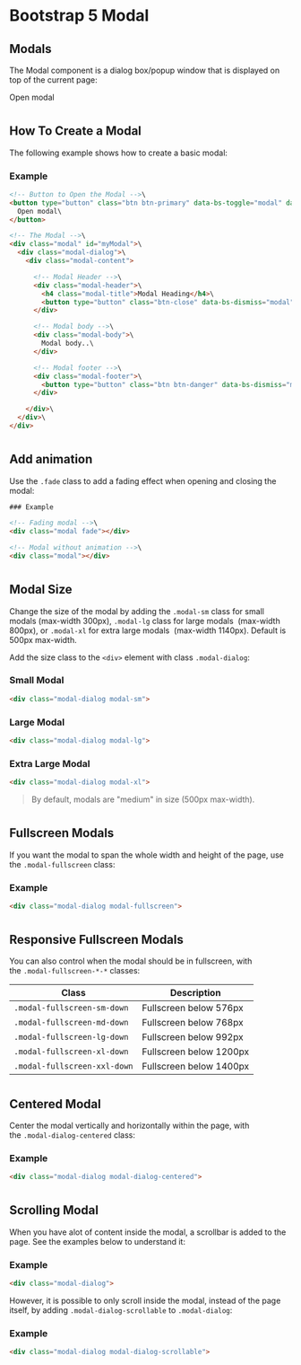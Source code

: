 Bootstrap 5 Modal
=================
 

Modals
------

The Modal component is a dialog box/popup window that is displayed on top of the current page:

Open modal

#

How To Create a Modal
---------------------

The following example shows how to create a basic modal:

### Example
``` html
<!-- Button to Open the Modal -->\
<button type="button" class="btn btn-primary" data-bs-toggle="modal" data-bs-target="#myModal">\
  Open modal\
</button>

<!-- The Modal -->\
<div class="modal" id="myModal">\
  <div class="modal-dialog">\
    <div class="modal-content">

      <!-- Modal Header -->\
      <div class="modal-header">\
        <h4 class="modal-title">Modal Heading</h4>\
        <button type="button" class="btn-close" data-bs-dismiss="modal"></button>\
      </div>

      <!-- Modal body -->\
      <div class="modal-body">\
        Modal body..\
      </div>

      <!-- Modal footer -->\
      <div class="modal-footer">\
        <button type="button" class="btn btn-danger" data-bs-dismiss="modal">Close</button>\
      </div>

    </div>\
  </div>\
</div>
```
 
#

Add animation
-------------

Use the `.fade` class to add a fading effect when opening and closing the modal:
``` html
### Example

<!-- Fading modal -->\
<div class="modal fade"></div>

<!-- Modal without animation -->\
<div class="modal"></div>
```
 
#

Modal Size
----------

Change the size of the modal by adding the `.modal-sm` class for small modals (max-width 300px), `.modal-lg` class for large modals  (max-width 800px), or `.modal-xl` for extra large modals  (max-width 1140px). Default is 500px max-width.

Add the size class to the `<div>` element with class `.modal-dialog`:

### Small Modal
``` html
<div class="modal-dialog modal-sm">
```
 
### Large Modal
``` html
<div class="modal-dialog modal-lg">
```
 
### Extra Large Modal
``` html
<div class="modal-dialog modal-xl">
```
 
> By default, modals are "medium" in size (500px max-width).

#

Fullscreen Modals
-----------------

If you want the modal to span the whole width and height of the page, use the `.modal-fullscreen` class:

### Example
``` html
<div class="modal-dialog modal-fullscreen">
```
 
#

Responsive Fullscreen Modals
----------------------------

You can also control when the modal should be in fullscreen, with the `.modal-fullscreen-*-*` classes:

| Class | Description |
|---|---|
| `.modal-fullscreen-sm-down` | Fullscreen below 576px | [Try it](https://www.w3schools.com/bootstrap5/tryit.asp?filename=trybs_modal_fullscreen_sm) |
| `.modal-fullscreen-md-down` | Fullscreen below 768px | [Try it](https://www.w3schools.com/bootstrap5/tryit.asp?filename=trybs_modal_fullscreen_md) |
| `.modal-fullscreen-lg-down` | Fullscreen below 992px | [Try it](https://www.w3schools.com/bootstrap5/tryit.asp?filename=trybs_modal_fullscreen_lg) |
| `.modal-fullscreen-xl-down` | Fullscreen below 1200px | [Try it](https://www.w3schools.com/bootstrap5/tryit.asp?filename=trybs_modal_fullscreen_xl&stacked=h) |
| `.modal-fullscreen-xxl-down` | Fullscreen below 1400px | [Try it](https://www.w3schools.com/bootstrap5/tryit.asp?filename=trybs_modal_fullscreen_xxl&stacked=h) |

#

Centered Modal
--------------

Center the modal vertically and horizontally within the page, with the `.modal-dialog-centered` class:

### Example
``` html
<div class="modal-dialog modal-dialog-centered">
```
 
#

Scrolling Modal
---------------

When you have alot of content inside the modal, a scrollbar is added to the page. See the examples below to understand it:

### Example
``` html
<div class="modal-dialog">
```
 
However, it is possible to only scroll inside the modal, instead of the page itself, by adding `.modal-dialog-scrollable` to `.modal-dialog`:

### Example
``` html
<div class="modal-dialog modal-dialog-scrollable">
```